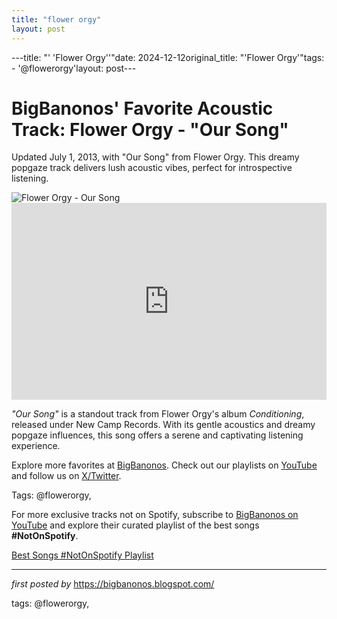 ```yaml
---
title: "flower orgy"
layout: post
---
```

---title: "' 'Flower Orgy''"date: 2024-12-12original_title: "'Flower Orgy'"tags:  - '@flowerorgy'layout: post---<!-- Post Title --><h1 >BigBanonos' Favorite Acoustic Track: Flower Orgy - "Our Song"</h1> <!-- Introductory Text --><p >Updated July 1, 2013, with "Our Song" from Flower Orgy. This dreamy popgaze track delivers lush acoustic vibes, perfect for introspective listening.</p> <!-- Featured Image --><div > <img src="https://i.ytimg.com/vi/05rEZbKWnH4/hq720.jpg?sqp=-oaymwEhCK4FEIIDSFryq4qpAxMIARUAAAAAGAElAADIQj0AgKJD&rs=AOn4CLBsHzPdx1MoNDw7gak0SZZ7FMGISg" alt="Flower Orgy - Our Song" /></div> <!-- YouTube Video Embed --><div > <iframe width="100%" height="315" src="https://www.youtube.com/embed/yPHR5w87aAc" title="Flower Orgy - Our Song (Official Audio)" frameborder="0" allow="accelerometer; autoplay; encrypted-media; gyroscope; picture-in-picture; web-share" referrerpolicy="strict-origin-when-cross-origin" allowfullscreen></iframe></div> <!-- Song Information --><div > <p><em>"Our Song"</em> is a standout track from Flower Orgy's album <em>Conditioning</em>, released under New Camp Records. With its gentle acoustics and dreamy popgaze influences, this song offers a serene and captivating listening experience.</p></div> <!-- Footer Links --><div > <p>Explore more favorites at <a href="https://bigbanonos.blogspot.com/" target="_blank">BigBanonos</a>. Check out our playlists on <a href="https://www.youtube.com/@BigBanonos" target="_blank">YouTube</a> and follow us on <a href="https://x.com/bigbanonos" target="_blank">X/Twitter</a>.</p></div> <!-- Tags --><p >Tags: @flowerorgy,</p><!--Subscribe and Playlist Links--><div>    <p>For more exclusive tracks not on Spotify, subscribe to <a href="https://www.youtube.com/@BigBanonos" target="_blank">BigBanonos on YouTube</a> and explore their curated playlist of the best songs <strong>#NotOnSpotify</strong>.</p>    <p><a href="https://www.youtube.com/playlist?list=PLtuNtuTatqI0kFahUCbtbfenC_ET5O_tr" target="_blank">Best Songs #NotOnSpotify Playlist<br /></a></p></div><hr /><p><em>first posted by</em> <a href="https://bigbanonos.blogspot.com/" rel="noopener" target="_new">https://bigbanonos.blogspot.com/</a></p><p>tags: @flowerorgy,</p>